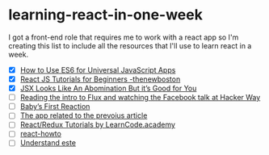 # learning-react-in-one-week
I got a front-end role that requires me to work with a react app so I'm creating this list to include all the resources that I'll use to learn react in a week.

- [x] [How to Use ES6 for Universal JavaScript Apps](https://medium.com/javascript-scene/how-to-use-es6-for-isomorphic-javascript-apps-2a9c3abe5ea2#.7nbw6mbdx) 
- [x] [React JS Tutorials for Beginners -thenewboston](https://www.youtube.com/watch?v=-AbaV3nrw6E&list=PL6gx4Cwl9DGBuKtLgPR_zWYnrwv-JllpA)
- [x] [JSX Looks Like An Abomination But it’s Good for You](https://medium.com/javascript-scene/jsx-looks-like-an-abomination-1c1ec351a918#.xdtphhqcy)
- [ ] [Reading the intro to Flux and watching the Facebook talk at Hacker Way](https://facebook.github.io/flux/docs/overview.html)
- [ ] [Baby’s First Reaction](https://medium.com/javascript-scene/baby-s-first-reaction-2103348eccdd#.bjrri8et2)
- [ ] [The app related to the prevoius article](https://medium.com/javascript-scene/baby-s-first-reaction-2103348eccdd#.bjrri8et2)
- [ ] [React/Redux Tutorials by LearnCode.academy](https://www.youtube.com/watch?v=MhkGQAoc7bc&list=PLoYCgNOIyGABj2GQSlDRjgvXtqfDxKm5b&index=1)
- [ ] [react-howto](https://github.com/petehunt/react-howto) 
- [ ] [Understand este](https://github.com/este/este) 
